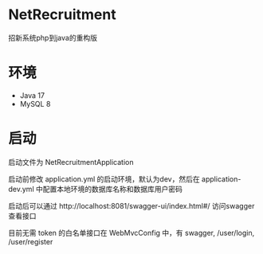 # NetRecruitment
招新系统php到java的重构版

# 环境
- Java 17
- MySQL 8

# 启动
启动文件为 NetRecruitmentApplication

启动前修改 application.yml 的启动环境，默认为dev，然后在 application-dev.yml 中配置本地环境的数据库名称和数据库用户密码

启动后可以通过 http://localhost:8081/swagger-ui/index.html#/ 访问swagger查看接口

目前无需 token 的白名单接口在 WebMvcConfig 中，有 swagger, /user/login, /user/register